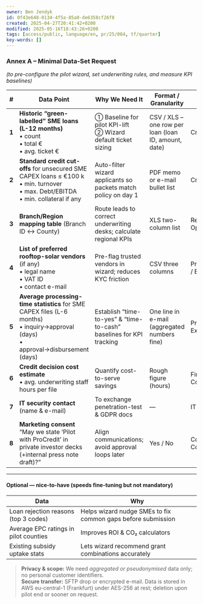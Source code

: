 ```yaml
---
owner: Ben Jendyk
id: 0f43e648-0134-4f5a-85a0-de6358cf26f8
created: 2025-04-27T20:41:42+0200
modified: 2025-05-16T18:43:26+0200
tags: [access/public, language/en, pr/25/084, tf/quarter]
key-words: []
---
```


### **Annex A – Minimal Data-Set Request**  
*(to pre-configure the pilot wizard, set underwriting rules, and measure KPI baselines)*  

| # | Data Point | Why We Need It | Format / Granularity | Source Team |
|---|------------|---------------|----------------------|-------------|
| **1** | **Historic “green-labelled” SME loans (L-12 months)**  <br>• count  <br>• total €  <br>• avg. ticket € | ① Baseline for pilot KPI-lift  <br>② Wizard default ticket sizing | CSV / XLS – one row per loan (loan ID, amount, date) | Credit Risk |
| **2** | **Standard credit cut-offs** for unsecured SME CAPEX loans ≤ €100 k  <br>• min. turnover  <br>• max. Debt/EBITDA  <br>• min. collateral if any | Auto-filter wizard applicants so packets match policy on day 1 | PDF memo or e-mail bullet list | Credit Policy |
| **3** | **Branch/Region mapping table** (Branch ID ↔ County) | Route leads to correct underwriting desks; calculate regional KPIs | XLS two-column list | Retail Operations |
| **4** | **List of preferred rooftop-solar vendors** (if any)  <br>• legal name  <br>• VAT ID  <br>• contact e-mail | Pre-flag trusted vendors in wizard; reduces KYC friction | CSV three columns | Procurement / ESG |
| **5** | **Average processing-time statistics** for SME CAPEX files (L-6 months)  <br>• inquiry→approval (days)  <br>• approval→disbursement (days) | Establish “time-to-yes” & “time-to-cash” baselines for KPI tracking | One line in e-mail (aggregated numbers fine) | Process Excellence |
| **6** | **Credit decision cost estimate**  <br>• avg. underwriting staff hours per file | Quantify cost-to-serve savings | Rough figure (hours) | Finance Controlling |
| **7** | **IT security contact** (name & e-mail) | To exchange penetration-test & GDPR docs | — | IT Security |
| **8** | **Marketing consent**  <br>“May we state ‘Pilot with ProCredit’ in private investor decks (+internal press note draft)?” | Align communications; avoid approval loops later | Yes / No | Corp Comms |

---

#### **Optional — nice-to-have (speeds fine-tuning but not mandatory)**

| Data | Why |
|------|-----|
| Loan rejection reasons (top 3 codes) | Helps wizard nudge SMEs to fix common gaps before submission |
| Average EPC ratings in pilot counties | Improves ROI & CO₂ calculators |
| Existing subsidy uptake stats | Lets wizard recommend grant combinations accurately |

> **Privacy & scope:** We need *aggregated or pseudonymised* data only; no personal customer identifiers.  
> **Secure transfer:** SFTP drop or encrypted e-mail. Data is stored in AWS eu-central-1 (Frankfurt) under AES-256 at rest; deletion upon pilot end or sooner on request.